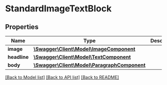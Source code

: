 # StandardImageTextBlock

## Properties
Name | Type | Description | Notes
------------ | ------------- | ------------- | -------------
**image** | [**\Swagger\Client\Model\ImageComponent**](ImageComponent.md) |  | [optional] 
**headline** | [**\Swagger\Client\Model\TextComponent**](TextComponent.md) |  | [optional] 
**body** | [**\Swagger\Client\Model\ParagraphComponent**](ParagraphComponent.md) |  | [optional] 

[[Back to Model list]](../README.md#documentation-for-models) [[Back to API list]](../README.md#documentation-for-api-endpoints) [[Back to README]](../README.md)


